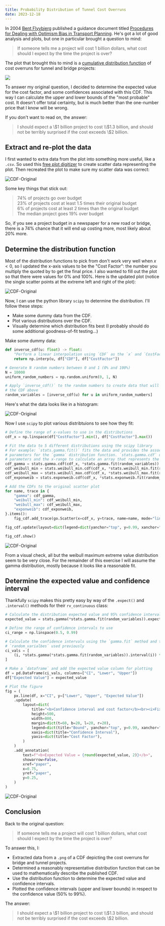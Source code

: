 ```yaml
---
title: Probability Distribution of Tunnel Cost Overruns
date: 2023-12-18
---
```


In 2004 [Bent Flyvbjerg](https://en.wikipedia.org/wiki/Bent_Flyvbjerg) published a guidance document titled [Procedures for Dealing with Optimism Bias in Transport Planning](https://www.researchgate.net/publication/244538868). He's got a lot of good analysis and plots, but one in particular brought a question to mind:

> If someone tells me a project will cost 1 billion dollars, what cost should I expect by the time the project is over?

The plot that brought this to mind is a [cumulative distribution function](https://en.wikipedia.org/wiki/Cumulative_distribution_function) of cost overruns for tunnel and bridge projects:

<img src="/assets/images/2023/probability-distribution-of-tunnel-cost-overuns-original.png">

To answer my original question, I decided to determine the expected value for the cost factor, and some confidences associated with this CDF. This way I can calculate the upper and lower bounds of the "most probable" cost. It doesn't offer total certainty, but is much better than the one-number price that I know will be wrong.

If you don't want to read on, the answer:  
> I should expect a \\$1 billion project to cost \\$1.3 billion, and should not be terribly surprised if the cost exceeds \\$2 billion.

## Extract and re-plot the data

I first wanted to extra data from the plot into something more useful, like a `.csv`. So used this [free plot digitizer](https://apps.automeris.io/wpd/) to create scatter data representing the plot. Then recreated the plot to make sure my scatter data was correct:

<div class="svg-container">
    <img src="/assets/svg/probability-distribution-of-tunnel-cost-overruns-cdf-original.svg" alt="CDF-Original">
</div>

Some key things that stick out:

> 74% of projects go over budget  
23% of projects cost at least 1.5 times their original budget  
6% of projects cost at least 2 times than the original budget  
The median project goes 19% over budget  

So, if you see a project budget in a newspaper for a new road or bridge, there is a 74% chance that it will end up costing more, most likely about 20% more.

## Determine the distribution function

Most of the distribution functions to pick from don't work very well when $x < 0$, so I updated the x-axis values to be the "Cost Factor": the number you multiply the quoted by to get the final price. I also wanted to fill out the plot so that there were values for 0% and 100%. Here is the updated plot (notice the single scatter points at the extreme left and right of the plot):

<div class="svg-container">
    <img src="/assets/svg/probability-distribution-of-tunnel-cost-overruns-cdf-costfactor.svg" alt="CDF-Original">
</div>

Now, I can use the python library `scipy` to determine the distribution. I'll follow these steps:

- Make some dummy data from the CDF.
- Plot various distributions over the CDF.
- Visually determine which distribution fits best (I probably should do some additional goodness-of-fit testing...)

Make some dummy data:

```python
def inverse_cdf(u: float) -> float:
    "Perform a linear interpolation using `CDF` as the `x` and `CostFactor` as the `y`"
    return np.interp(u, df["CDF"], df["CostFactor"])

# Generate N random numbers between 0 and 1 (0% and 100%)
N = 10000 
uniform_random_numbers = np.random.uniform(0, 1, N)

# Apply `inverse_cdf()` to the random numbers to create data that will follow
# the CDF above
random_variables = [inverse_cdf(u) for u in uniform_random_numbers]
```

Here's what the data looks like in a histogram:

<div class="svg-container">
    <img src="/assets/svg/probability-distribution-of-tunnel-cost-overruns-histogram.svg" alt="CDF-Original">
</div>

Now I use `scipy` to plot various distribtuions to see how they fit:

```python
# Define the range of x-values to use in the distributions
cdf_x = np.linspace(df["CostFactor"].min(), df["CostFactor"].max())

# Fit the data to 5 different distributions using the scipy library
# For example: `stats.gamma.fit()` fits the data and provides the associated
# parameters for the `gamma` distribution function. `stats.gamma.cdf` uses the
# parameters and the x-range to calculate an array that represents the CDF
cdf_gamma = stats.gamma.cdf(cdf_x, *stats.gamma.fit(random_variables))
cdf_weibull_min = stats.weibull_min.cdf(cdf_x, *stats.weibull_min.fit(random_variables))
cdf_weibull_max = stats.weibull_max.cdf(cdf_x, *stats.weibull_max.fit(random_variables))
cdf_exponweib = stats.exponweib.cdf(cdf_x, *stats.exponweib.fit(random_variables))

# Add the CDFs to the original scatter plot
for name, trace in {
    "gamma": cdf_gamma,
    "weibull_min": cdf_weibull_min,
    "weibull_max": cdf_weibull_max,
    "exponweib": cdf_exponweib,
}.items():
    fig_cdf.add_trace(go.Scatter(x=cdf_x, y=trace, name=name, mode="lines"))

fig_cdf.update(layout=dict(legend=dict(yanchor="top", y=0.99, xanchor="left", x=0.01)))

fig_cdf.show()
```

<div class="svg-container">
    <img src="/assets/svg/probability-distribution-of-tunnel-cost-overruns-cdf-dists.svg" alt="CDF-Original">
</div>

From a visual check, all but the weibull maximum extreme value distribution seem to be very close. For the remainder of this exercise I will assume the gamma distribution, mostly because it looks like a reasonable fit.

## Determine the expected value and confidence interval

Thankfully `scipy` makes this pretty easy by way of the `.expect()` and `.interval()` methods for their `rv_continuous` class:

```python
# Calculate the distribution expected value and 95% confidence interval
expected_value = stats.gamma(*stats.gamma.fit(random_variables)).expect()

# Define the range of confidence intervals to use
ci_range = np.linspace(0.5, 0.99)

# Calculate the confidence intervals using the `gamma.fit` method and the same
# `random_varialbes` used previously
ci_vals = [
    (i, *stats.gamma(*stats.gamma.fit(random_variables)).interval(i)) for i in ci_range
]

# Make a `dataframe` and add the expected value column for plotting
df = pd.DataFrame(ci_vals, columns=["CI", "Lower", "Upper"])
df["Expected Value"] = expected_value

# Plot the figure
fig = (
    px.line(df, x="CI", y=["Lower", "Upper", "Expected Value"])
    .update(
        layout=dict(
            title="<b>Confidence interval and cost factor</b><br><i>Fixed Links (bridges and tunnel)</i>",
            height=500,
            width=800,
            margin=dict(t=60, b=20, l=20, r=20),
            legend=dict(title="Bound", yanchor="top", y=0.99, xanchor="left", x=0.01),
            xaxis=dict(title="Confidence Interval"),
            yaxis=dict(title="Cost Factor"),
        )
    )
    .add_annotation(
        text=f"<b>Expected Value = {round(expected_value, 2)}</b>",
        showarrow=False,
        xref="paper",
        x=0.75,
        yref="paper",
        y=0.25,
    )
)
```

<div class="svg-container">
    <img src="/assets/svg/probability-distribution-of-tunnel-cost-overruns-confidence.svg" alt="CDF-Original">
</div>

## Conclusion

Back to the original question:

> If someone tells me a project will cost 1 billion dollars, what cost should I expect by the time the project is over?

To answer this, I:

- Extracted data from a `.png` of a CDF depicting the cost overruns for bridge and tunnel projects.
- Determined a reasonably representative distribution function that can be used to mathematically describe the published CDF.
- Use the distribution function to determine the expected value and confidence intervals.
- Plotted the confidence intervals (upper and lower bounds) in respect to the confidence value (50% to 99%).

The answer:  
> I should expect a \\$1 billion project to cost \\$1.3 billion, and should not be terribly surprised if the cost exceeds \\$2 billion.
